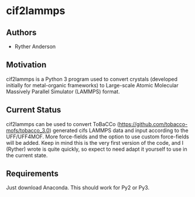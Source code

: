 # cif2lammps
## Authors

- Ryther Anderson

## Motivation
cif2lammps is a Python 3 program used to convert crystals (developed initially for metal-organic frameworks) to Large-scale Atomic Molecular Massively Parallel Simulator (LAMMPS) format. 

## Current Status
cif2lammps can be used to convert ToBaCCo (https://github.com/tobacco-mofs/tobacco_3.0) generated cifs LAMMPS data and input according to the UFF/UFF4MOF. More force-fields and the option to use custom force-fields will be added. Keep in mind this is the very first version of the code, and I (Ryther) wrote is quite quickly, so expect to need adapt it yourself to use in the current state. 

## Requirements
Just download Anaconda. This should work for Py2 or Py3.

